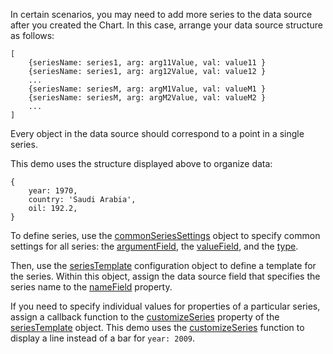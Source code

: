 In certain scenarios, you may need to add more series to the data source after you created the Chart. In this case, arrange your data source structure as follows:

    [
        {seriesName: series1, arg: arg11Value, val: value11 }
        {seriesName: series1, arg: arg12Value, val: value12 }
        ...
        {seriesName: seriesM, arg: argM1Value, val: valueM1 }
        {seriesName: seriesM, arg: argM2Value, val: valueM2 }
        ...
    ]

Every object in the data source should correspond to a point in a single series.

This demo uses the structure displayed above to organize data:

    {
        year: 1970,
        country: 'Saudi Arabia',
        oil: 192.2,
    }

To define series, use the [commonSeriesSettings](/Documentation/ApiReference/UI_Components/dxChart/Configuration/commonSeriesSettings/) object to specify common settings for all series: the [argumentField](/Documentation/ApiReference/UI_Components/dxChart/Configuration/commonSeriesSettings/#argumentField), the [valueField](/Documentation/ApiReference/UI_Components/dxChart/Configuration/commonSeriesSettings/#valueField), and the [type](/Documentation/ApiReference/UI_Components/dxChart/Configuration/commonSeriesSettings/#type).

Then, use the [seriesTemplate](/Documentation/ApiReference/UI_Components/dxChart/Configuration/seriesTemplate/) configuration object to define a template for the series. Within this object, assign the data source field that specifies the series name to the [nameField](/Documentation/ApiReference/UI_Components/dxChart/Configuration/seriesTemplate/#nameField) property.

If you need to specify individual values for properties of a particular series, assign a callback function to the [customizeSeries](/Documentation/ApiReference/UI_Components/dxChart/Configuration/seriesTemplate/#customizeSeries) property of the [seriesTemplate](/Documentation/ApiReference/UI_Components/dxChart/Configuration/seriesTemplate/) object. This demo uses the [customizeSeries](/Documentation/ApiReference/UI_Components/dxChart/Configuration/seriesTemplate/#customizeSeries) function to display a line instead of a bar for `year: 2009`.